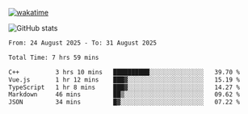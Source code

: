 [![wakatime](https://wakatime.com/badge/user/ef685785-b2de-4416-b5c6-df540c453238.svg)](https://wakatime.com/@ef685785-b2de-4416-b5c6-df540c453238)

![GitHub stats](https://github-readme-stats.vercel.app/api?username=songhahaha66)
<!--START_SECTION:waka-->

```txt
From: 24 August 2025 - To: 31 August 2025

Total Time: 7 hrs 59 mins

C++          3 hrs 10 mins   ██████████░░░░░░░░░░░░░░░   39.70 %
Vue.js       1 hr 12 mins    ███▓░░░░░░░░░░░░░░░░░░░░░   15.19 %
TypeScript   1 hr 8 mins     ███▓░░░░░░░░░░░░░░░░░░░░░   14.27 %
Markdown     46 mins         ██▒░░░░░░░░░░░░░░░░░░░░░░   09.62 %
JSON         34 mins         █▓░░░░░░░░░░░░░░░░░░░░░░░   07.22 %
```

<!--END_SECTION:waka-->
